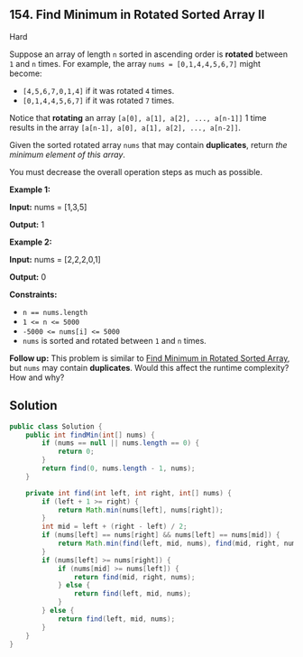 ## 154\. Find Minimum in Rotated Sorted Array II

Hard

Suppose an array of length `n` sorted in ascending order is **rotated** between `1` and `n` times. For example, the array `nums = [0,1,4,4,5,6,7]` might become:

*   `[4,5,6,7,0,1,4]` if it was rotated `4` times.
*   `[0,1,4,4,5,6,7]` if it was rotated `7` times.

Notice that **rotating** an array `[a[0], a[1], a[2], ..., a[n-1]]` 1 time results in the array `[a[n-1], a[0], a[1], a[2], ..., a[n-2]]`.

Given the sorted rotated array `nums` that may contain **duplicates**, return _the minimum element of this array_.

You must decrease the overall operation steps as much as possible.

**Example 1:**

**Input:** nums = [1,3,5]

**Output:** 1 

**Example 2:**

**Input:** nums = [2,2,2,0,1]

**Output:** 0 

**Constraints:**

*   `n == nums.length`
*   `1 <= n <= 5000`
*   `-5000 <= nums[i] <= 5000`
*   `nums` is sorted and rotated between `1` and `n` times.

**Follow up:** This problem is similar to [Find Minimum in Rotated Sorted Array](https://leetcode.com/problems/find-minimum-in-rotated-sorted-array/description/), but `nums` may contain **duplicates**. Would this affect the runtime complexity? How and why?

## Solution

```java
public class Solution {
    public int findMin(int[] nums) {
        if (nums == null || nums.length == 0) {
            return 0;
        }
        return find(0, nums.length - 1, nums);
    }

    private int find(int left, int right, int[] nums) {
        if (left + 1 >= right) {
            return Math.min(nums[left], nums[right]);
        }
        int mid = left + (right - left) / 2;
        if (nums[left] == nums[right] && nums[left] == nums[mid]) {
            return Math.min(find(left, mid, nums), find(mid, right, nums));
        }
        if (nums[left] >= nums[right]) {
            if (nums[mid] >= nums[left]) {
                return find(mid, right, nums);
            } else {
                return find(left, mid, nums);
            }
        } else {
            return find(left, mid, nums);
        }
    }
}
```
